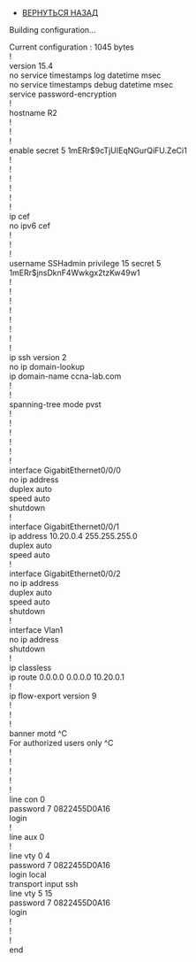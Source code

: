- [ВЕРНУТЬСЯ НАЗАД](https://github.com/Art1shock/otus-networks/tree/main/labs/lab10)

Building configuration...  
  
Current configuration : 1045 bytes  
!  
version 15.4  
no service timestamps log datetime msec  
no service timestamps debug datetime msec  
service password-encryption  
!  
hostname R2  
!  
!  
!  
enable secret 5 $1$mERr$9cTjUIEqNGurQiFU.ZeCi1  
!  
!  
!  
!  
!  
!  
ip cef  
no ipv6 cef  
!  
!  
!  
username SSHadmin privilege 15 secret 5 $1$mERr$jnsDknF4Wwkgx2tzKw49w1  
!  
!  
!  
!  
!  
!  
!  
!  
ip ssh version 2  
no ip domain-lookup  
ip domain-name ccna-lab.com  
!  
!  
spanning-tree mode pvst  
!  
!  
!  
!  
!  
!  
interface GigabitEthernet0/0/0  
 no ip address  
 duplex auto  
 speed auto  
 shutdown  
!  
interface GigabitEthernet0/0/1  
 ip address 10.20.0.4 255.255.255.0  
 duplex auto  
 speed auto  
!  
interface GigabitEthernet0/0/2  
 no ip address  
 duplex auto  
 speed auto  
 shutdown  
!  
interface Vlan1  
 no ip address  
 shutdown  
!  
ip classless  
ip route 0.0.0.0 0.0.0.0 10.20.0.1   
!  
ip flow-export version 9  
!  
!  
!  
banner motd ^C  
For authorized users only ^C  
!  
!  
!  
!  
!  
line con 0  
 password 7 0822455D0A16  
 login  
!  
line aux 0  
!  
line vty 0 4  
 password 7 0822455D0A16  
 login local  
 transport input ssh  
line vty 5 15  
 password 7 0822455D0A16  
 login  
!  
!  
!  
end  
